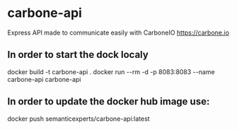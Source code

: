 # carbone-api
Express API made to communicate easily with CarboneIO https://carbone.io

## In order to start the dock localy
docker build -t carbone-api .
docker run --rm  -d -p 8083:8083 --name carbone-api carbone-api

## In order to update the docker hub image use:
docker push semanticexperts/carbone-api:latest
